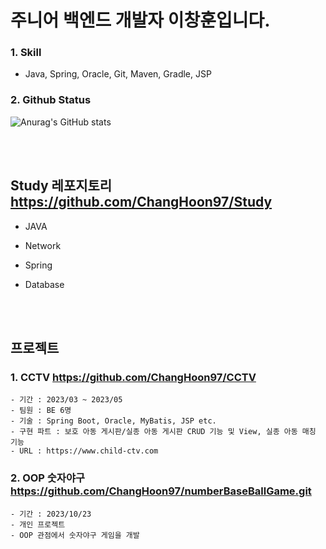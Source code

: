 # 주니어 백엔드 개발자 이창훈입니다.

### 1. Skill
- Java, Spring, Oracle, Git, Maven, Gradle, JSP

### 2. Github Status
![Anurag's GitHub stats](https://github-readme-stats.vercel.app/api?username=ChangHoon97&theme=dark&show_icons=true)

<br>
<br>

## Study 레포지토리 https://github.com/ChangHoon97/Study
- JAVA
- Network
- Spring
- Database

  <br>
  <br>

## 프로젝트

  ### 1. CCTV https://github.com/ChangHoon97/CCTV
    - 기간 : 2023/03 ~ 2023/05
    - 팀원 : BE 6명
    - 기술 : Spring Boot, Oracle, MyBatis, JSP etc.
    - 구현 파트 : 보호 아동 게시판/실종 아동 게시판 CRUD 기능 및 View, 실종 아동 매칭 기능
    - URL : https://www.child-ctv.com

### 2. OOP 숫자야구 https://github.com/ChangHoon97/numberBaseBallGame.git
    - 기간 : 2023/10/23
    - 개인 프로젝트
    - OOP 관점에서 숫자야구 게임을 개발


<!--
**ChangHoon97/ChangHoon97** is a ✨ _special_ ✨ repository because its `README.md` (this file) appears on your GitHub profile.

Here are some ideas to get you started:

- 🔭 I’m currently working on ...
- 🌱 I’m currently learning ...
- 👯 I’m looking to collaborate on ...
- 🤔 I’m looking for help with ...
- 💬 Ask me about ...
- 📫 How to reach me: ...
- 😄 Pronouns: ...
- ⚡ Fun fact: ...
-->
